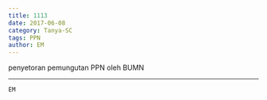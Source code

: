 ```yaml
---
title: 1113
date: 2017-06-08
category: Tanya-SC
tags: PPN
author: EM
---
```


penyetoran pemungutan PPN oleh BUMN

---



`EM`
